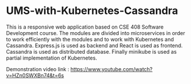 # UMS-with-Kubernetes-Cassandra
This is a responsive web application based on CSE 408 Software Development course. The modules are divided into microservices in order to work efficiently with the modules and to work with Kubernetes and Cassandra.
Express.js is used as backend and React is used as frontend. Cassandra is used as distributed database. 
Finally minikube is used as partial implementation of Kubernetes.

Demonstration video link : https://www.youtube.com/watch?v=HZn0SWXBn74&t=6s
